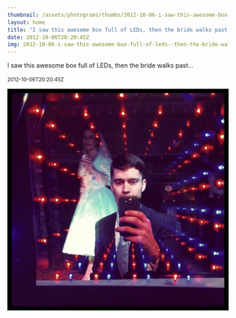 ```yaml
---
thumbnail: /assets/photograms/thumbs/2012-10-06-i-saw-this-awesome-box-full-of-leds--then-the-bride-walks-past---.jpg
layout: home
title: "I saw this awesome box full of LEDs, then the bride walks past..."
date: 2012-10-06T20:20:45Z
img: 2012-10-06-i-saw-this-awesome-box-full-of-leds--then-the-bride-walks-past---.jpg
---
```


I saw this awesome box full of LEDs, then the bride walks past...

<small>2012-10-06T20:20:45Z</small>

![I saw this awesome box full of LEDs, then the bride walks past...](2012-10-06-i-saw-this-awesome-box-full-of-leds--then-the-bride-walks-past---.jpg)
